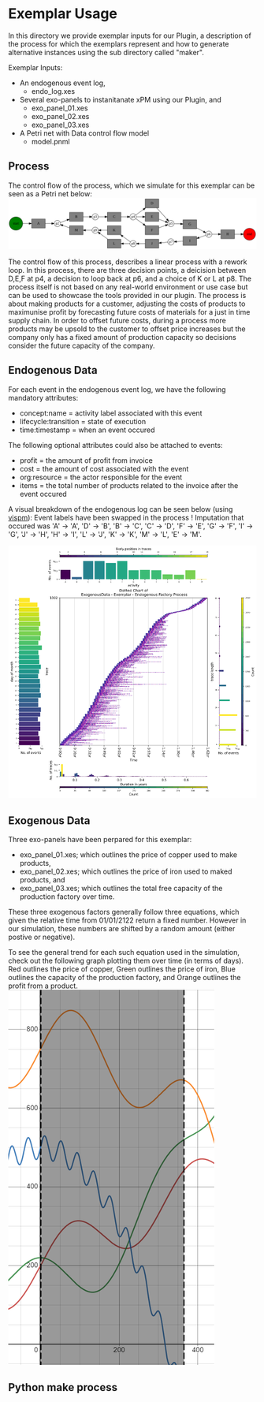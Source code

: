 
# Exemplar Usage

In this directory we provide exemplar inputs for our Plugin, a description of the process for which the exemplars represent and how to generate alternative instances using the sub directory called "maker".

Exemplar Inputs:
 - An endogenous event log, 
   - endo_log.xes
 - Several exo-panels to instanitanate xPM using our Plugin, and
   - exo_panel_01.xes
   - exo_panel_02.xes
   - exo_panel_03.xes
 - A Petri net with Data control flow model
   - model.pnml

## Process 

The control flow of the process, which we simulate for this exemplar can be seen as a Petri net below:
<br>
![Exemplar control flow](maker/process.svg)
<br>

The control flow of this process, describes a linear process with a rework loop. 
In this process, there are three decision points, a deicision between D,E,F at p4, a decision to loop back at p6, and a choice of K or L at p8. 
The process itself is not based on any real-world environment or use case but can be used to showcase the tools provided in our plugin. 
The process is about making products for a customer, adjusting the costs of products to maximunise profit by forecasting future costs of materials for a just in time supply chain.
In order to offset future costs, during a process more products may be upsold to the customer to offset price increases but the company only has a fixed amount of production capacity so decisions consider the future capacity of the company.

## Endogenous Data

For each event in the endogenous event log, we have the following mandatory attributes:
 - concept:name = activity label associated with this event
 - lifecycle:transition = state of execution
 - time:timestamp = when an event occured

The following optional attributes could also be attached to events:
 - profit = the amount of profit from invoice
 - cost = the amount of cost associated with the event
 - org:resource = the actor responsible for the event
 - items = the total number of products related to the invoice after the event occured

A visual breakdown of the endogenous log can be seen below (using [vispm](https://github.com/AdamBanham/vispm)):
Event labels have been swapped in the process ! 
Imputation that occured was 'A' -> 'A', 'D' -> 'B', 'B' -> 'C', 'C' -> 'D', 'F' -> 'E', 'G' -> 'F', 'I' -> 'G', 'J' -> 'H', 'H' -> 'I', 'L' -> 'J', 'K' -> 'K', 'M' -> 'L', 'E' -> 'M'.

![Endogenous Log Breakdown](dotted_description.png)

## Exogenous Data

Three exo-panels have been perpared for this exemplar:
  - exo_panel_01.xes; which outlines the price of copper used to make products,
  - exo_panel_02.xes; which outlines the price of iron used to maked products, and
  - exo_panel_03.xes; which outlines the total free capacity of the production factory over time.

These three exogenous factors generally follow three equations, which given the relative time from 01/01/2122 return a fixed number.
However in our simulation, these numbers are shifted by a random amount (either postive or negative).

To see the general trend for each such equation used in the simulation, check out the following graph plotting them over time (in terms of days).
Red outlines the price of copper,
Green outlines the price of iron,
Blue outlines the capacity of the production factory, and
Orange outlines the profit from a product.
![Exogenous Data Example](maker/exo_panel_growth.PNG)

## Python make process


